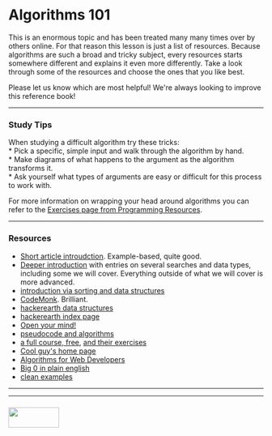 # Algorithms 101
This is an enormous topic and has been treated many many times over by others online. For that reason this lesson is just a list of resources.  Because algorithms are such a broad and tricky subject, every resources starts somewhere different and explains it even more differently.  Take a look through some of the resources and choose the ones that you like best.  

Please let us know which are most helpful! We're always looking to improve this reference book!

___  
### Study Tips
 
When studying a difficult algorithm try these tricks:  
	* Pick a specific, simple input and walk through the algorithm by hand.  
	* Make diagrams of what happens to the argument as the algorithm transforms it.  
	* Ask yourself what types of arguments are easy or difficult for this process to work with.

For more information on wrapping your head around algorithms you can refer to the [Exercises page from Programming Resources](https://elewa-academy.github.io/General-Resources/programming-resources/exercises.html).  
___
### Resources

* [Short article introudction](https://code.tutsplus.com/tutorials/understanding-the-principles-of-algorithm-design--net-26561).  Example-based, quite good.
* [Deeper introduction](http://algorithms.openmymind.net) with entries on several searches and data types, including some we will cover.  Everything outside of what we will cover is more advanced.
* [introduction via sorting and data structures](https://medium.com/@yanganif/tackling-javascript-algorithms-66f1ac9770dc)
* [CodeMonk](https://www.hackerearth.com/fr/practice/codemonk/).  Brilliant.
* [hackerearth data structures](https://www.hackerearth.com/fr/practice/data-structures/arrays/1-d/tutorial/)
* [hackerearth index page](https://www.hackerearth.com/fr/practice/)    
* [Open your mind!](http://algorithms.openmymind.net)  
* [pseudocode and algorithms](https://www.youtube.com/watch?v=6hfOvs8pY1k) 
* [a full course, free](https://www.rithmschool.com/courses/javascript-computer-science-fundamentals), [and their exercises](https://github.com/rithmschool/javascript_computer_science_exercises)  
* [Cool guy's home page](http://tivrama.github.io)  
* [Algorithms for Web Developers](http://giocc.com/a-gentle-introduction-to-algorithms-for-web-developers.html)
* [Big 0 in plain english](http://stackoverflow.com/questions/487258/plain-english-explanation-of-big-o)  
* [clean examples](https://github.com/LindsayElia/algoClass)

___
___
### <a href="http://elewa.education/blog" target="_blank"><img src="https://user-images.githubusercontent.com/18554853/34921062-506450ae-f97d-11e7-875f-6feeb26ad72d.png" width="100" height="40"/></a>
